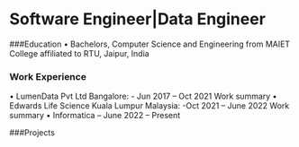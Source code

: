# Software Engineer|Data Engineer

###Education
•	Bachelors, Computer Science and Engineering from MAIET College affiliated to RTU, Jaipur, India

### Work Experience
•	LumenData Pvt Ltd Bangalore: - Jun 2017 – Oct 2021
Work summary
•	Edwards Life Science Kuala Lumpur Malaysia: -Oct 2021 – June 2022
Work summary
•	Informatica – June 2022 – Present

###Projects
